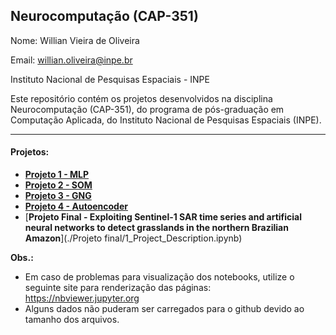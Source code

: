 ## Neurocomputação (CAP-351)

Nome: Willian Vieira de Oliveira

Email: willian.oliveira@inpe.br

Instituto Nacional de Pesquisas Espaciais - INPE


Este repositório contém os projetos desenvolvidos na disciplina Neurocomputação (CAP-351), do programa de pós-graduação em Computação Aplicada, do Instituto Nacional de Pesquisas Espaciais (INPE).

***

#### Projetos: 
  - [**Projeto 1 - MLP**](./Project1_MLP.ipynb)
  - [**Projeto 2 - SOM**](./Project2_SOM.ipynb)
  - [**Projeto 3 - GNG**](./Project3_GNG.ipynb)
  - [**Projeto 4 - Autoencoder**](./Project4_Autoencoder.ipynb)
  - [**Projeto Final - Exploiting Sentinel-1 SAR time series and artificial neural networks to detect grasslands in the northern Brazilian Amazon**](./Projeto final/1_Project_Description.ipynb)


**Obs.:** 
  - Em caso de problemas para visualização dos notebooks, utilize o seguinte site para renderização das páginas: https://nbviewer.jupyter.org
  - Alguns dados não puderam ser carregados para o github devido ao tamanho dos arquivos.

